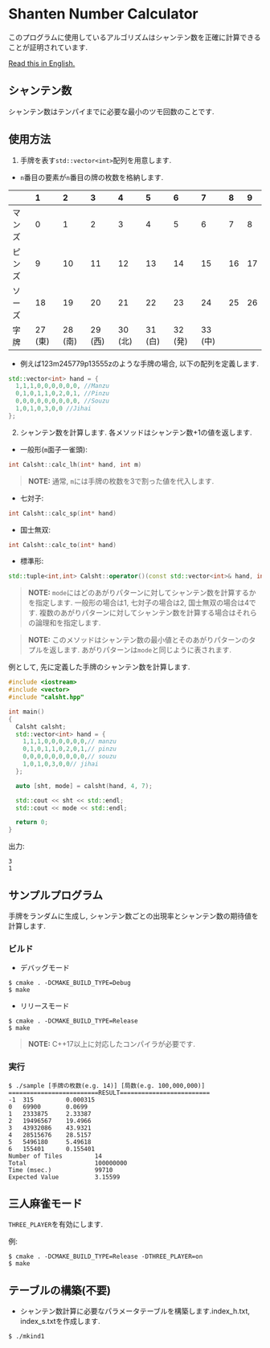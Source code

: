 # Shanten Number Calculator
このプログラムに使用しているアルゴリズムはシャンテン数を正確に計算できることが証明されています.

[Read this in English.](README.md)

## シャンテン数
シャンテン数はテンパイまでに必要な最小のツモ回数のことです.

## 使用方法
1. 手牌を表す`std::vector<int>`配列を用意します.
- `n`番目の要素が`n`番目の牌の枚数を格納します.

||1|2|3|4|5|6|7|8|9|
|:--|:--|:--|:--|:--|:--|:--|:--|:--|:--|
|マンズ|0|1|2|3|4|5|6|7|8|
|ピンズ|9|10|11|12|13|14|15|16|17|
|ソーズ|18|19|20|21|22|23|24|25|26|
|字牌|27 (東)|28 (南)|29 (西)|30 (北)|31 (白)|32 (発)|33 (中)|||
    
- 例えば123m245779p13555zのような手牌の場合, 以下の配列を定義します.

```cpp
std::vector<int> hand = {
  1,1,1,0,0,0,0,0,0, //Manzu
  0,1,0,1,1,0,2,0,1, //Pinzu
  0,0,0,0,0,0,0,0,0, //Souzu
  1,0,1,0,3,0,0 //Jihai
};
```

2. シャンテン数を計算します. 各メソッドはシャンテン数+1の値を返します.
- 一般形(`m`面子一雀頭):
```cpp
int Calsht::calc_lh(int* hand, int m)
```

> **NOTE:** 通常, `m`には手牌の枚数を3で割った値を代入します.

- 七対子:
```cpp
int Calsht::calc_sp(int* hand)
```
- 国士無双:
```cpp
int Calsht::calc_to(int* hand)
```
- 標準形:
```cpp
std::tuple<int,int> Calsht::operator()(const std::vector<int>& hand, int m, int mode)
```
> **NOTE:** `mode`にはどのあがりパターンに対してシャンテン数を計算するかを指定します. 一般形の場合は1, 七対子の場合は2, 国士無双の場合は4です. 複数のあがりパターンに対してシャンテン数を計算する場合はそれらの論理和を指定します.

> **NOTE:** このメソッドはシャンテン数の最小値とそのあがりパターンのタプルを返します. あがりパターンは`mode`と同じように表されます.

例として, 先に定義した手牌のシャンテン数を計算します.

```cpp
#include <iostream>
#include <vector>
#include "calsht.hpp"

int main()
{
  Calsht calsht;
  std::vector<int> hand = {
    1,1,1,0,0,0,0,0,0,// manzu
    0,1,0,1,1,0,2,0,1,// pinzu
    0,0,0,0,0,0,0,0,0,// souzu
    1,0,1,0,3,0,0// jihai
  };

  auto [sht, mode] = calsht(hand, 4, 7);

  std::cout << sht << std::endl;
  std::cout << mode << std::endl;

  return 0;
}
```
出力:
```
3
1
```

## サンプルプログラム
手牌をランダムに生成し, シャンテン数ごとの出現率とシャンテン数の期待値を計算します.

### ビルド
- デバッグモード
```
$ cmake . -DCMAKE_BUILD_TYPE=Debug
$ make
```

- リリースモード
```
$ cmake . -DCMAKE_BUILD_TYPE=Release
$ make
```
> **NOTE:** C++17以上に対応したコンパイラが必要です.

### 実行
```
$ ./sample [手牌の枚数(e.g. 14)] [局数(e.g. 100,000,000)]
=========================RESULT=========================
-1  315         0.000315
0   69900       0.0699
1   2333875     2.33387
2   19496567    19.4966
3   43932086    43.9321
4   28515676    28.5157
5   5496180     5.49618
6   155401      0.155401
Number of Tiles         14
Total                   100000000
Time (msec.)            99710
Expected Value          3.15599
```

## 三人麻雀モード
`THREE_PLAYER`を有効にします.

例:
```
$ cmake . -DCMAKE_BUILD_TYPE=Release -DTHREE_PLAYER=on
$ make
```

## テーブルの構築(不要)
- シャンテン数計算に必要なパラメータテーブルを構築します.index_h.txt, index_s.txtを作成します.

```
$ ./mkind1
```
